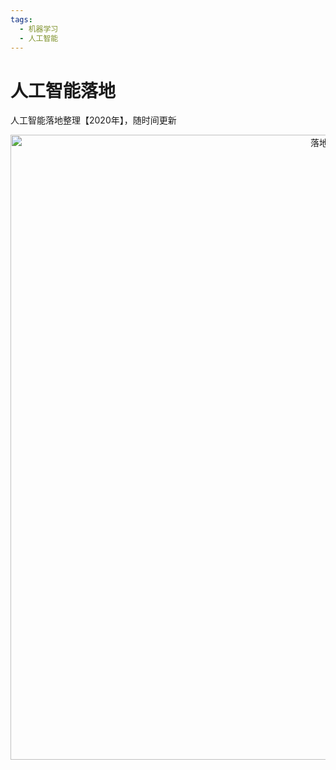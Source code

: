 ```yaml
---
tags:
  - 机器学习
  - 人工智能
---
```


# 人工智能落地

人工智能落地整理【2020年】，随时间更新

<div align="center">
  <img src="/images/machine_learning/others/application.png" width="1000" alt="落地应用"/>
</div>

